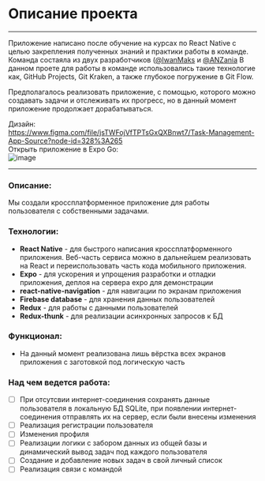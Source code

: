 # Описание проекта
---
Приложение написано после обучение на курсах по React Native с целью закрепления полученных знаний и практики работы в команде. Команда состаяла из двух разработчиков ([@IwanMaks](https://github.com/IwanMaks) и [@ANZania](https://github.com/ANZania)
В данном проете для работы в команде использовались такие технологие как, GitHub Projects, Git Kraken, а также глубокое погружение в Git Flow.
<br/>

Предполагалось реализовать приложение, с помощью, которого можно создавать задачи и отслеживать их прогресс, но в данный момент приложение продолжает дорабатываться.

Дизайн:
<br/>
https://www.figma.com/file/jsTWFojVfTPTsGxQXBnwt7/Task-Management-App-Source?node-id=328%3A265
<br/>
Открыть приложение в Expo Go: 
<br/>
![image](https://user-images.githubusercontent.com/61160887/118709043-2b9de180-b825-11eb-8ff4-d881d2af1f60.png)

---
### Описание:

Мы создали кроссплатформенное приложение для работы пользователя с собственными задачами.

### Технологии:

- **React Native** - для быстрого написания кроссплатформенного приложения. Веб-часть сервиса можно в дальнейшем реализовать на React и переиспользовать часть кода мобильного приложения.
- **Expo** - для ускорения и упрощения разработки и отладки приложения, деплоя на сервера expo для демонстрации
- **react-native-navigation** - для навигации по экранам приложения 
- **Firebase database** - для хранения данных пользователей
- **Redux** - для работы с данными пользователей
- **Redux-thunk** - для реализации асинхронных запросов к БД

### Функционал:

- На данный момент реализована лишь вёрстка всех экранов приложения с заготовкой под логическую часть

### Над чем ведется работа:

- [ ] При отсутсвии интернет-соединения сохранять данные пользователя в локальную БД SQLite, при появлении интернет-соединения отправлять их на сервер, если были внесены изменения
- [ ] Реализация регистрации пользователя
- [ ] Изменения профиля
- [ ] Реализации логики с забором данных из общей базы и динамический вывод задач под каждого пользователя
- [ ] Создание и добавление новых задач в свой личный список
- [ ] Реализация связи с командой
